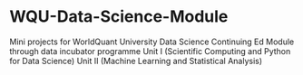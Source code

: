 # WQU-Data-Science-Module

Mini projects for WorldQuant University Data Science Continuing Ed Module through data incubator programme
Unit I (Scientific Computing and Python for Data Science)
Unit II (Machine Learning and Statistical Analysis)
